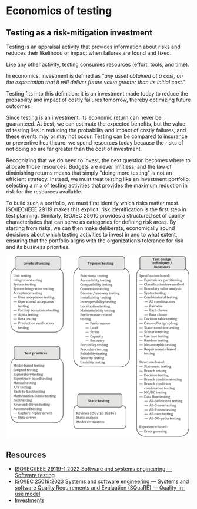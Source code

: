 # Economics of testing

## Testing as a risk-mitigation investment

Testing is an appraisal activity that provides information about risks and reduces their likelihood or impact when failures are found and fixed.

Like any other activity, testing consumes resources (effort, tools, and time).

In economics, investment is defined as "_any asset obtained at a cost, on the expectation that it will deliver future value greater than its initial cost._".

Testing fits into this definition: it is an investment made today to reduce the probability and impact of costly failures tomorrow, thereby optimizing future outcomes.

Since testing is an investment, its economic return can never be guaranteed. At best, we can estimate the expected benefits, but the value of testing lies in reducing the probability and impact of costly failures, and these events may or may not occur. Testing can be compared to insurance or preventive healthcare: we spend resources today because the risks of not doing so are far greater than the cost of investment.

Recognizing that we do need to invest, the next question becomes where to allocate those resources. Budgets are never limitless, and the law of diminishing returns means that simply "doing more testing" is not an efficient strategy. Instead, we must treat testing like an investment portfolio: selecting a mix of testing activities that provides the maximum reduction in risk for the resources available.

To build such a portfolio, we must first identify which risks matter most. ISO/IEC/IEEE 29119 makes this explicit: risk identification is the first step in test planning. Similarly, ISO/IEC 25010 provides a structured set of quality characteristics that can serve as categories for defining risk areas. By starting from risks, we can then make deliberate, economically sound decisions about which testing activities to invest in and to what extent, ensuring that the portfolio aligns with the organization’s tolerance for risk and its business priorities.

![Testing types, activities and measures](testing_types_activities_measures.png)

## Resources

- [ISO/IEC/IEEE 29119-1:2022 Software and systems engineering — Software testing](https://www.iso.org/standard/81291.html)
- [ISO/IEC 25019:2023 Systems and software engineering — Systems and software Quality Requirements and Evaluation (SQuaRE) — Quality-in-use model](https://www.iso.org/standard/78177.html)
- [Investments](https://www.financestrategists.com/wealth-management/investments/)